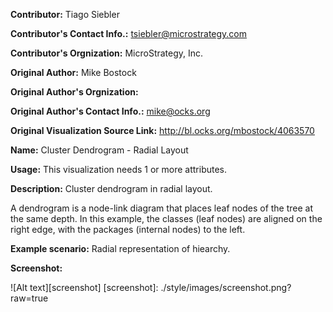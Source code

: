 **Contributor:** Tiago Siebler

**Contributor's Contact Info.:** <tsiebler@microstrategy.com>

**Contributor's Orgnization:** MicroStrategy, Inc.

**Original Author:** Mike Bostock

**Original Author's Orgnization:** 

**Original Author's Contact Info.:** mike@ocks.org

**Original Visualization Source Link:** http://bl.ocks.org/mbostock/4063570

**Name:** Cluster Dendrogram - Radial Layout

**Usage:** This visualization needs 1 or more attributes.

**Description:** Cluster dendrogram in radial layout. 

A dendrogram is a node-link diagram that places leaf nodes of the tree at the same depth. In this example, the classes (leaf nodes) are aligned on the right edge, with the packages (internal nodes) to the left.

**Example scenario:** Radial representation of hiearchy.

**Screenshot:**

![Alt text][screenshot]
[screenshot]: ./style/images/screenshot.png?raw=true

